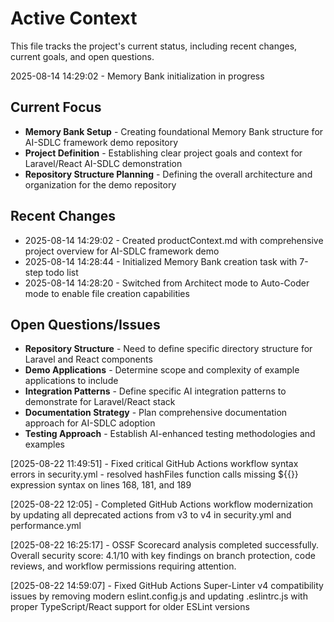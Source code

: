 # Active Context

This file tracks the project's current status, including recent changes, current goals, and open questions.

2025-08-14 14:29:02 - Memory Bank initialization in progress

## Current Focus

* **Memory Bank Setup** - Creating foundational Memory Bank structure for AI-SDLC framework demo repository
* **Project Definition** - Establishing clear project goals and context for Laravel/React AI-SDLC demonstration
* **Repository Structure Planning** - Defining the overall architecture and organization for the demo repository

## Recent Changes

* 2025-08-14 14:29:02 - Created productContext.md with comprehensive project overview for AI-SDLC framework demo
* 2025-08-14 14:28:44 - Initialized Memory Bank creation task with 7-step todo list
* 2025-08-14 14:28:20 - Switched from Architect mode to Auto-Coder mode to enable file creation capabilities

## Open Questions/Issues

* **Repository Structure** - Need to define specific directory structure for Laravel and React components
* **Demo Applications** - Determine scope and complexity of example applications to include
* **Integration Patterns** - Define specific AI integration patterns to demonstrate for Laravel/React stack
* **Documentation Strategy** - Plan comprehensive documentation approach for AI-SDLC adoption
* **Testing Approach** - Establish AI-enhanced testing methodologies and examples


[2025-08-22 11:49:51] - Fixed critical GitHub Actions workflow syntax errors in security.yml - resolved hashFiles function calls missing ${{}} expression syntax on lines 168, 181, and 189

[2025-08-22 12:05] - Completed GitHub Actions workflow modernization by updating all deprecated actions from v3 to v4 in security.yml and performance.yml

[2025-08-22 16:25:17] - OSSF Scorecard analysis completed successfully. Overall security score: 4.1/10 with key findings on branch protection, code reviews, and workflow permissions requiring attention.

[2025-08-22 14:59:07] - Fixed GitHub Actions Super-Linter v4 compatibility issues by removing modern eslint.config.js and updating .eslintrc.js with proper TypeScript/React support for older ESLint versions